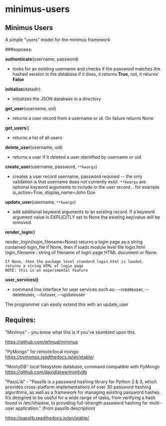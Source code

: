 # minimus-users

## Minimus Users

A simple "users" model for the minimus framework

###exposes:

 **authenticate**(username, password) 
 
 - looks for an existing username
   and checks if the password matches the hashed version in the database
   if it does, it returns **True**, not, it returns **False**

**initialize**(datadir)

- initializes the JSON database in a directory

**get_user**(username, uid)

- returns a user record from a username
 or id.  On failure returns None
 
**get_users**()

- returns a list of all users

**delete_user**(username, uid)

- returns a user if it deleted a user
     identified by username or uid
     
**create_user**(username, password, `**kwargs`) 

- creates a user record
username, password required -- the only validation is that username does not
currently exist.  `**kwargs` are optional keyword arguments to include in the
user record... for example is_active=True, display_name=John Doe

**update_user**(username, `**kwargs`)

- add additional keyword arguments
      to an existing record.  If a keyword argument value is EXPLICITLY set to None
       the existing key/value will be removed.
       

**render_login**()

render_login(login_filename=None) returns a login page as a string contained
    login_file if None, then if loads module level file login.html
    login_filename : string of filename of login page HTML document or None.
    
    If None, then the package level standard login.html is loaded.
    returns a string HTML of login page
    NOTE: this is an experimental feature

**user_services()**

- command line interface for user services such as:  --createuser, --deleteuser, --listuser, --updateuser

The programmer can easily extend this with an update_user

## Requires:

  "Minimus" - you know what this is if you've stumbled upon this
  
  https://github.com/jefmud/minimus
  
  "PyMongo" for remote/local mongo  https://pymongo.readthedocs.io/en/stable/
  
  "MontyDB" local filesystem database, command compatible with PyMongo
  https://github.com/davidlatwe/montydb

  "PassLib" - "Passlib is a password hashing library for Python 2 & 3, which provides cross-platform implementations of over 30 password hashing algorithms, as well as a framework   for managing existing password hashes. It’s designed to be useful for a wide range of tasks, from verifying a hash found in /etc/shadow, to providing full-strength password       hashing for multi-user application." (from passlib description)
  
  https://passlib.readthedocs.io/en/stable/
